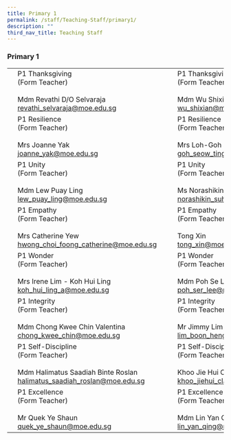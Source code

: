 ```yaml
---
title: Primary 1
permalink: /staff/Teaching-Staff/primary1/
description: ""
third_nav_title: Teaching Staff
---
```

### Primary 1

|  	|  	|  	|  	|  	|
|---	|---	|---	|---	|---	|
|  	| P1 Thanksgiving<br>(Form Teacher)<br><br>Mdm Revathi D/O Selvaraja<br>revathi_selvaraja@moe.edu.sg 	|   	|| P1 Thanksgiving<br>(Form Teacher)<br><br>Mdm Wu Shixian<br>wu_shixian@moe.edu.sg	|
| 	| P1 Resilience<br>(Form Teacher)<br><br>Mrs Joanne Yak<br>joanne_yak@moe.edu.sg 	|   	| 	| P1 Resilience<br>(Form Teacher)<br><br>Mrs Loh-Goh Seow Ting<br>goh_seow_ting@moe.edu.sg 	|
| 	| P1 Unity <br>(Form Teacher)<br><br>Mdm Lew Puay Ling<br>lew_puay_ling@moe.edu.sg 	|   	|	| P1 Unity <br>(Form Teacher)<br><br>Ms Norashikin Binte Suhadi<br>norashikin_suhadi@moe.edu.sg  	|
| 	| P1 Empathy<br>(Form Teacher)<br><br>Mrs Catherine Yew<br>hwong_choi_foong_catherine@moe.edu.sg<br> 	|   	|| P1 Empathy<br>(Form Teacher)<br><br>Tong Xin<br>tong_xin@moe.edu.sg 	|
| 	| P1 Wonder<br>(Form Teacher)<br><br>Mrs Irene Lim - Koh Hui Ling<br>koh_hui_ling_a@moe.edu.sg 	|   	| | P1 Wonder<br>(Form Teacher)<br><br>Mdm Poh Se Lee<br>poh_ser_lee@moe.edu.sg 	|
| 	| P1 Integrity<br>(Form Teacher)<br><br>Mdm Chong Kwee Chin Valentina<br>chong_kwee_chin@moe.edu.sg	|   	|	| P1 Integrity<br>(Form Teacher)<br><br>Mr Jimmy Lim<br>lim_boon_heng_jimmy@moe.edu.sg	|
|	| P1 Self-Discipline<br>(Form Teacher)<br><br>Mdm Halimatus Saadiah Binte Roslan<br>halimatus_saadiah_roslan@moe.edu.sg 	|    	| 	| P1 Self-Discipline<br>(Form Teacher)<br><br>Khoo Jie Hui Clara<br>khoo_jiehui_clara@moe.edu.sg 	 	|
| | P1 Excellence<br>(Form Teacher)<br><br>Mr Quek Ye Shaun<br>quek_ye_shaun@moe.edu.sg 	|   	| 	| P1 Excellence <br>(Form Teacher)<br><br>Mdm Lin Yan Qing<br>lin_yan_qing@moe.edu.sg 	|